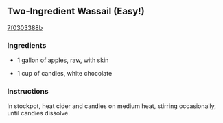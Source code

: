 ## Two-Ingredient Wassail (Easy!)

[7f0303388b](http://www.food.com/recipe/two-ingredient-wassail-easy-193011)

### Ingredients

 - 1 gallon of apples, raw, with skin

 - 1 cup of candies, white chocolate

### Instructions

In stockpot, heat cider and candies on medium heat, stirring occasionally, until candies dissolve.